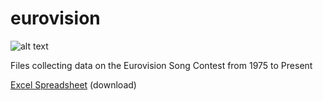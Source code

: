 # eurovision

![alt text](https://upload.wikimedia.org/wikipedia/en/e/e1/Eurovision_Song_Contest.svg "Eurovision Song Contest Logo")

Files collecting data on the Eurovision Song Contest from 1975 to Present

[Excel Spreadsheet](eurovision-points.xlsx) (download)
